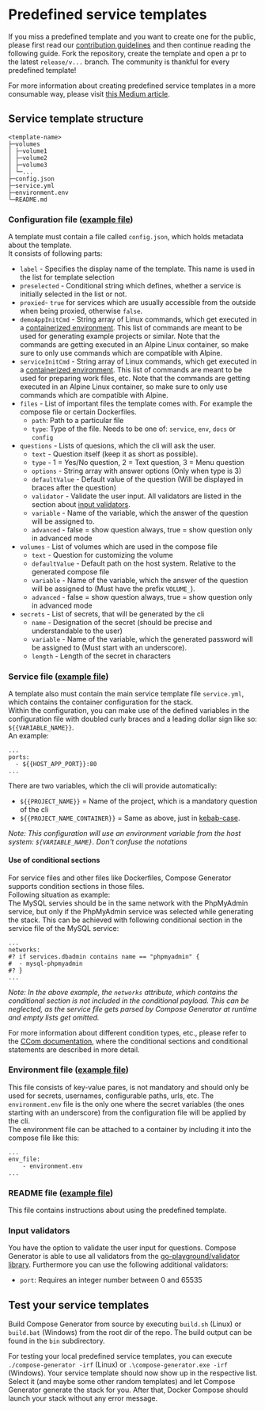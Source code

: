 # Predefined service templates
If you miss a predefined template and you want to create one for the public, please first read our [contribution guidelines](../CONTRIBUTING.md) and then continue reading the following guide. Fork the repository, create the template and open a pr to the latest `release/v...` branch. The community is thankful for every predefined template!

For more information about creating predefined service templates in a more consumable way, please visit [this Medium article](https://medium.com/p/aed077396a28).

## Service template structure
```
<template-name>
├─volumes
│ ├─volume1
│ ├─volume2
│ ├─volume3
│ └─...
├─config.json
├─service.yml
├─environment.env
└─README.md
```

### Configuration file ([example file](frontend/angular/config.json))
A template must contain a file called `config.json`, which holds metadata about the template.<br>
It consists of following parts:

- `label` - Specifies the display name of the template. This name is used in the list for template selection
- `preselected` - Conditional string which defines, whether a service is initially selected in the list or not.
- `proxied`- `true` for services which are usually accessible from the outside when being proxied, otherwise `false`.
- `demoAppInitCmd` - String array of Linux commands, which get executed in a [containerized environment](https://github.com/compose-generator/toolbox). This list of commands are meant to be used for generating example projects or similar. Note that the commands are getting executed in an Alpine Linux container, so make sure to only use commands which are compatible with Alpine.
- `serviceInitCmd` - String array of Linux commands, which get executed in a [containerized environment](https://github.com/compose-generator/toolbox). This list of commands are meant to be used for preparing work files, etc. Note that the commands are getting executed in an Alpine Linux container, so make sure to only use commands which are compatible with Alpine.
- `files` - List of important files the template comes with. For example the compose file or certain Dockerfiles.
	- `path`: Path to a particular file
	- `type`: Type of the file. Needs to be one of: `service`, `env`, `docs` or `config`
- `questions` - Lists of quesions, which the cli will ask the user.
	- `text` - Question itself (keep it as short as possible).
	- `type` - 1 = Yes/No question, 2 = Text question, 3 = Menu question
	- `options` - String array with answer options (Only when type is 3)
	- `defaultValue` - Default value of the question (Will be displayed in braces after the question)
	- `validator` - Validate the user input. All validators are listed in the section about [input validators](#input-validators).
	- `variable` - Name of the variable, which the answer of the question will be assigned to.
	- `advanced` - false = show question always, true = show question only in advanced mode
- `volumes` - List of volumes which are used in the compose file
	- `text` - Question for customizing the volume
	- `defaultValue` - Default path on the host system. Relative to the generated compose file
	- `variable` - Name of the variable, which the answer of the question will be assigned to (Must have the prefix `VOLUME_`).
	- `advanced` - false = show question always, true = show question only in advanced mode
- `secrets` - List of secrets, that will be generated by the cli
	- `name` - Designation of the secret (should be precise and understandable to the user)
	- `variable` - Name of the variable, which the generated password will be assigned to (Must start with an underscore).
	- `length` - Length of the secret in characters

### Service file ([example file](frontend/angular/service.yml))
A template also must contain the main service template file `service.yml`, which contains the container configuration for the stack.<br>
Within the configuration, you can make use of the defined variables in the configuration file with doubled curly braces and a leading dollar sign like so: `${{VARIABLE_NAME}}`.<br>
An example:

```
...
ports:
  - ${{HOST_APP_PORT}}:80
...
```

There are two variables, which the cli will provide automatically:

- `${{PROJECT_NAME}}` = Name of the project, which is a mandatory question of the cli
- `${{PROJECT_NAME_CONTAINER}}` = Same as above, just in [kebab-case](https://medium.com/better-programming/string-case-styles-camel-pascal-snake-and-kebab-case-981407998841#a084).

*Note: This configuration will use an environment variable from the host system: `${VARIABLE_NAME}`. Don't confuse the notations*

#### Use of conditional sections
For service files and other files like Dockerfiles, Compose Generator supports condition sections in those files. <br>
Following situation as example: <br>
The MySQL servies should be in the same network with the PhpMyAdmin service, but only if the PhpMyAdmin service was selected while generating the stack. This can be achieved with following conditional section in the service file of the MySQL service:

```
...
networks:
#? if services.dbadmin contains name == "phpmyadmin" {
#  - mysql-phpmyadmin
#? }
...
```
*Note: In the above example, the `networks` attribute, which contains the conditional section is not included in the conditional payload. This can be neglected, as the service file gets parsed by Compose Generator at runtime and empty lists get omitted.*

For more information about different condition types, etc., please refer to the [CCom documentation](https://ccom.compose-generator.com), where the conditional sections and conditional statements are described in more detail.

### Environment file ([example file](frontend/angular/environment.env))
This file consists of key-value pares, is not mandatory and should only be used for secrets, usernames, configurable paths, urls, etc.
The `environment.env` file is the only one where the secret variables (the ones starting with an underscore) from the configuration file will be applied by the cli.<br>
The environment file can be attached to a container by including it into the compose file like this:
```
...
env_file:
	- environment.env
...
```

### README file ([example file](frontend/angular/README.md))
This file contains instructions about using the predefined template.

### Input validators
You have the option to validate the user input for questions. Compose Generator is able to use all validators from the [go-playground/validator library](https://github.com/go-playground/validator#baked-in-validations). Furthermore you can use the following additional validators:

-	`port`: Requires an integer number between 0 and 65535

## Test your service templates
Build Compose Generator from source by executing `build.sh` (Linux) or `build.bat` (Windows) from the root dir of the repo. The build output can be found in the `bin` subdirectory.

For testing your local predefined service templates, you can execute `./compose-generator -irf` (Linux) or `.\compose-generator.exe -irf` (Windows). Your service template should now show up in the respective list. Select it (and maybe some other random templates) and let Compose Generator generate the stack for you. After that, Docker Compose should launch your stack without any error message.
